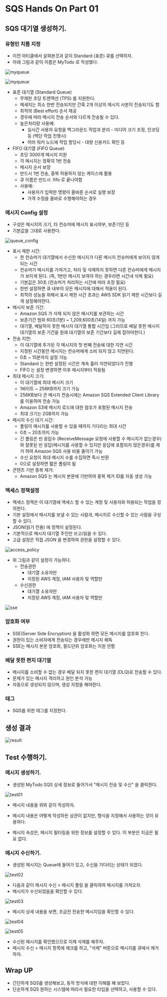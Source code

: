 # SQS Hands On Part 01

## SQS 대기열 생성하기. 

### 유형민 치름 지정

- 이전 아티클에서 살펴본것과 같이 Standard (표준) 큐를 선택하자. 
- 아래 그림과 같이 이름은 MyTodo 로 작성했다. 

![myqueue](imgs/sqs_01.png)

![myqueue](imgs/sqs_02.png)

- 표준 대기열 (Standard Queue)
  - 무제한 초당 트랜잭션 (TPS) 를 지원한다. 
  - 메세지는 최소 한번 전송되지만 간혹 2개 이상의 메시지 사본이 전송되기도 함
  - 최적의 (Best effort) 순서 제공
  - 경우에 따라 메시지 전송 순서와 다르게 전송될 수 있다. 
  - 높은처리량 사용예:
    - 실시간 사용자 요청을 백그라운드 작업과 분리 - 미디어 크기 조정, 인코딩 등 (백단 작업 진행시)
    - 어러 워커 노드에 작업 할당시 - 대량 신용카드 확인 등
- FIFO 대기열 (FIFO Queue)
  - 초당 3000개 메시지 지원
  - 각 메시지는 정확히 1번 전송
  - 메시지 순서 보장
  - 반드시 1번 전송, 중복 허용하지 않는 케이스에 활용
  - 큐 이름은 반드시 .fifo 로 끝나야함
  - 사용예:
    - 사용자가 입력한 명령이 올바른 순서로 실행 보장
    - 가격 수정을 올바로 수행해야하는 경우 

### 메시지 Config 설정 

- 구성은 메시지의 크기, 타 컨슈머에 메시지 표시여부, 보존기단 등 
- 기본값을 그대로 사용한다. 

![queue_config](imgs/sqs_03.png)

- 표시 제한 시간: 
  - 한 컨슈머가 대기열에서 수신한 메시지가 다른 메시지 컨슈머에게 보이지 않게되는 시간
  - 컨슈머가 메시지를 가져가고, 처리 및 삭제하지 못하면 다른 컨슈머에게 메시지가 보이게 된다. (즉, 1번만 메시지 보여야 하는 경우라면 시간내 삭제 필요)
  - 기본값은 30초 (컨슈머가 처리하는 시간에 따라 조정 필요)
  - 한번 설정하면 큐 내부의 모든 메시지에 대해서 적용이 된다. 
  - 최적의 성능을 위해서 표시 제한 시간 초과는 AWS SDK 읽기 제한 시간보다 길게 설정해야한다. 
- 메시지 보존 기간:
  - Amazon SQS 가 삭제 되지 않은 메시지를 보관하는 시간
  - 보존기간 범위 60초(1분) ~ 1,209,600초(14일) 까지 가능
  - 대기열, 배달하지 못한 메시지 대기열 통합 시간임 (그러므로 배달 못한 메시지 대기열의 보존 기간을 원래 대기열의 보존 기간보다 길제 잡아야한다.)
- 전송 지연:
  - 이 대기열에 추가된 각 메시지의 첫 번째 전송에 대한 지연 시간 
  - 지정된 시간동안 메시지는 컨슈머에게 소비 되지 않고 지연된다. 
  - 0초 ~ 15분까지 설정 가능 
  - Standard 는 한번 설정된 시간은 계속 흘러 지연되었다가 진행
  - FIFO 는 설정 변경하면 이후 메시지부터 적용됨 
- 최대 메시지 크기:
  - 이 대기열에 최대 메시지 크기
  - 1바이트 ~ 256KB까지 크기 가능 
  - 256KB보다 큰 메시지 전송시에는 Amazon SQS Extended Client Library 를 이용하여 전송 가능 
  - Amazon S3에 메시지 로드에 대한 참조가 포함된 메시지 전송
  - 최대 크기는 2GB까지 가능 
- 메시지 수신 대기 시간:
  - 폴링이 메시지를 사용할 수 있을 때까지 기다리는 최대 시간
  - 0초 ~ 20초까지 가능
  - 긴 폴링은 빈 응답수 (ReceiveMessage 요청에 사용할 수 메시지가 없는경우)와 잘못된 빈 응답(메시지를 사용할 수 있지만 응답에 포함되지 않은경우)를 제거 하여 Amazon SQS 사용 비용 줄이기 가능
  - 수신 요청이 최대 메시지 수를 수집하면 즉시 반환
  - 0으로 설정하면 짧은 폴링이 됨 
- 콘텐츠 기반 중복 제거:
  - Amazon SQS 는 메시지 본문에 기반하여 중복 제거 ID를 자동 생성 가능

### 액세스 정책설정

- 액세스 정책은 이 대기열에 액세스 할 수 있는 계정 및 사용자와 허용되는 작업을 정의한다. 
- 기본 설정에서 메시지를 보낼 수 있는 사람과, 메시지르 수신할 수 있는 사람을 구성할 수 있다. 
- JSON(읽기 전용) 에 정책이 설정된다. 
- 기본적으로 메시지 대기열 주인만 쓰고/읽을 수 있다. 
- 고급 설정은 직접 JSON 을 변경하여 권한을 설정할 수 있다. 

![access_policy](imgs/sqs_04.png)

- 위 그림과 같이 설정이 가능하다. 
  - 전송권한
    - 대기열 소유자만
    - 지정된 AWS 계정, IAM 사용자 및 역할만
  - 수신권한
    - 대기열 소유자만
    - 지정된 AWS 계정, IAM 사용자 및 역할만
  

![sse](imgs/sqs_05.png)

### 암호화 여부 

- SSE(Server Side Encryption) 을 활성화 하면 모든 메시지를 암호화 한다. 
- 권한이 있는 소비자에게 전송되는 경우에만 메시지 해독
- SSE는 메시지 본문 암호화, 필드단위 암호화는 지원 안함

### 배달 못한 편지 대기열

- 메시지를 소비할 수 없는 경우 배달 되지 못한 편지 대기열 (DLQ)로 전송할 수 있다. 
- 문제가 있는 메시지 격리하고 원인 분석 가능
- 자동으로 생성되지 않으며, 생성 지정을 해야한다. 

### 태그 

- SQS를 위한 태그를 지정한다. 


## 생성 결과 

![result](imgs/sqs_06.png)


## Test 수행하기. 

### 메시지 생성하기. 

- 생성된 MyTodo SQS 상세 정보로 들어가서 "메시지 전송 및 수신" 을 클릭한다. 

![test01](imgs/sqs_test_01.png)

- 메시지 내용을 위와 같이 작성하자. 
- 메시지 내용은 어떻게 작성하든 상관이 없지만, 형식을 지정해서 사용하는 것이 유용하다. 

- 메시지 속성은, 메시지 필터링을 위한 정보를 설정할 수 있다. 이 부분은 지금은 필요 없다. 

### 메시지 수신하기. 

- 생성된 메시지는 Queue에 들어가 있고, 수신을 기다리는 상태가 되었다. 

![test02](imgs/sqs_test_02.png)

- 다음과 같이 메시지 수신 > 메시지 폴링 을 클릭하여 메시지를 가져오자. 
- 메시지가 수신되었음을 확인할 수 있다. 

![test03](imgs/sqs_test_03.png)

- 메시지 상세 내용을 보면, 조금전 전송한 메시지임을 확인할 수 있다. 

![test04](imgs/sqs_test_04.png)

![test05](imgs/sqs_test_05.png)

- 수신된 메시지를 확인했으므로 이제 삭제를 해주자. 
- 메시지 수신 > 메시지 항목에 체크를 하고, "삭제" 버튼으로 메시지를 큐에서 제거하자. 


## Wrap UP

- 간단하게 SQS를 생성해보고, 동작 방식에 대한 이해를 해 보았다. 
- 단순하게 SQS 원하는 시스템에 따라서 필요한 타입을 선택하고, 사용할 수 있다. 

